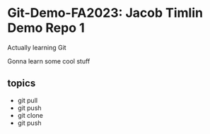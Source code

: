 # Git-Demo-FA2023: Jacob Timlin Demo Repo 1

Actually learning Git

Gonna learn some cool stuff


## topics
- git pull
- git push
- git clone
- git push